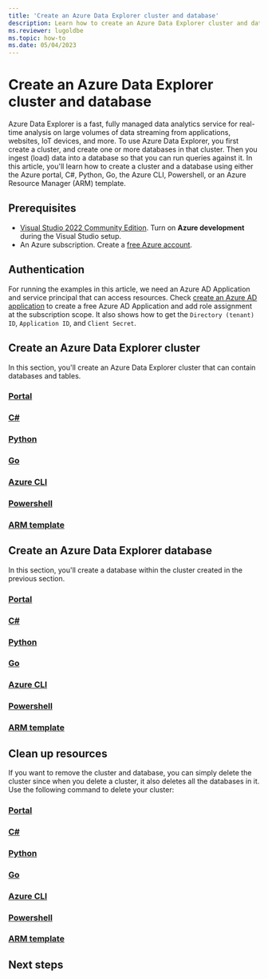 ```yaml
---
title: 'Create an Azure Data Explorer cluster and database'
description: Learn how to create an Azure Data Explorer cluster and database.
ms.reviewer: lugoldbe
ms.topic: how-to
ms.date: 05/04/2023
---
```


# Create an Azure Data Explorer cluster and database

Azure Data Explorer is a fast, fully managed data analytics service for real-time analysis on large volumes of data streaming from applications, websites, IoT devices, and more. To use Azure Data Explorer, you first create a cluster, and create one or more databases in that cluster. Then you ingest (load) data into a database so that you can run queries against it. In this article, you'll learn how to create a cluster and a database using either the Azure portal, C#, Python, Go, the Azure CLI, Powershell, or an Azure Resource Manager (ARM) template.

## Prerequisites

* [Visual Studio 2022 Community Edition](https://www.visualstudio.com/downloads/). Turn on **Azure development** during the Visual Studio setup.
* An Azure subscription. Create a [free Azure account](https://azure.microsoft.com/free/).

## Authentication

For running the examples in this article, we need an Azure AD Application and service principal that can access resources. Check [create an Azure AD application](/azure/active-directory/develop/howto-create-service-principal-portal) to create a free Azure AD Application and add role assignment at the subscription scope. It also shows how to get the `Directory (tenant) ID`, `Application ID`, and `Client Secret`.

## Create an Azure Data Explorer cluster

In this section, you'll create an Azure Data Explorer cluster that can contain databases and tables.

### [Portal](#tab/portal)

### [C#](#tab/csharp)

### [Python](#tab/python)

### [Go](#tab/go)

### [Azure CLI](#tab/azcli)

### [Powershell](#tab/powershell)

### [ARM template](#tab/arm)

## Create an Azure Data Explorer database

In this section, you'll create a database within the cluster created in the previous section.

### [Portal](#tab/portal)

### [C#](#tab/csharp)

### [Python](#tab/python)

### [Go](#tab/go)

### [Azure CLI](#tab/azcli)

### [Powershell](#tab/powershell)

### [ARM template](#tab/arm)

## Clean up resources

If you want to remove the cluster and database, you can simply delete the cluster since when you delete a cluster, it also deletes all the databases in it. Use the following command to delete your cluster:

### [Portal](#tab/portal)

### [C#](#tab/csharp)

### [Python](#tab/python)

### [Go](#tab/go)

### [Azure CLI](#tab/azcli)

### [Powershell](#tab/powershell)

### [ARM template](#tab/arm)

## Next steps
